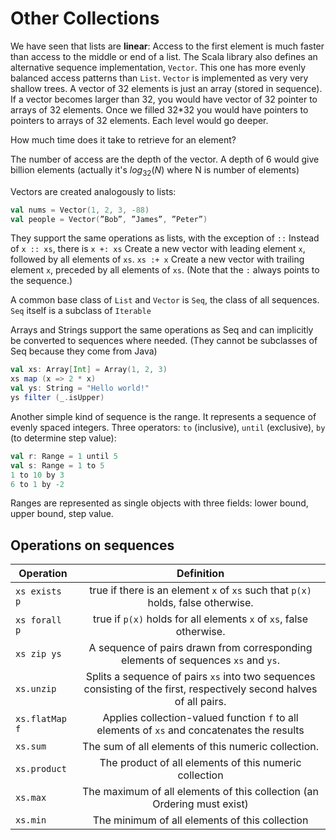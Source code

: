 # Other Collections


We have seen that lists are **linear**: Access to the first element is much faster than access to the middle or end of a list. The Scala library also defines an alternative sequence implementation, `Vector`.
This one has more evenly balanced access patterns than `List`. `Vector` is implemented as very very shallow trees. A vector of 32 elements is just an array (stored in sequence). If a vector becomes larger than 32, you would have vector of 32 pointer to arrays of 32 elements. Once we filled 32*32 you would have pointers to pointers to arrays of 32 elements. Each level would go deeper.

How much time does it take to retrieve for an element?

The number of access are the depth of the vector. A depth of 6 would give billion elements (actually it's $log_{32}(N)$ where N is number of elements)

Vectors are created analogously to lists:

```scala
val nums = Vector(1, 2, 3, -88)
val people = Vector(”Bob”, ”James”, ”Peter”)
```

They support the same operations as lists, with the exception of `::`
Instead of `x :: xs`, there is
`x +: xs` Create a new vector with leading element `x`, followed by all elements of `xs`.
`xs :+ x` Create a new vector with trailing element `x`, preceded by all elements of `xs`.
(Note that the `:` always points to the sequence.)

A common base class of `List` and `Vector` is `Seq`, the class of all sequences. `Seq` itself is a subclass of `Iterable`

Arrays and Strings support the same operations as Seq and can
implicitly be converted to sequences where needed.
(They cannot be subclasses of Seq because they come from Java)

```scala
val xs: Array[Int] = Array(1, 2, 3)
xs map (x => 2 * x)
val ys: String = "Hello world!"
ys filter (_.isUpper)
```

Another simple kind of sequence is the range. It represents a sequence of evenly spaced integers.
Three operators:
`to` (inclusive), `until` (exclusive), `by` (to determine step value):

```scala
val r: Range = 1 until 5
val s: Range = 1 to 5
1 to 10 by 3
6 to 1 by -2
```
Ranges are represented as single objects with three fields: lower bound, upper bound, step value.

## Operations on sequences

| Operation       | Definition           |
| ------------- |:-------------:|
|`xs exists p`| true if there is an element `x` of `xs` such that `p(x)` holds, false otherwise.|
|`xs forall p`| true if `p(x)` holds for all elements `x` of `xs`, false otherwise.|
|`xs zip ys`| A sequence of pairs drawn from corresponding elements of sequences `xs` and `ys`.|
|`xs.unzip`| Splits a sequence of pairs `xs` into two sequences consisting of the first, respectively second halves of all pairs.|
|`xs.flatMap f`| Applies collection-valued function `f` to all elements of `xs` and concatenates the results|
|`xs.sum`| The sum of all elements of this numeric collection.|
|`xs.product`| The product of all elements of this numeric collection|
|`xs.max`| The maximum of all elements of this collection (an Ordering must exist)|
|`xs.min`| The minimum of all elements of this collection|